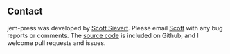 
## Contact
jem-press was developed by [Scott Sievert][scott]. Please email [Scott][email] with
any bug reports or comments. The [source code][source] is included on Github, and I welcome
pull requests and issues.

[email]:mailto:sieve121@umn.edu
[scott]:http://scottsievert.github.io
[source]:https://github.com/scottsievert/jem-press
